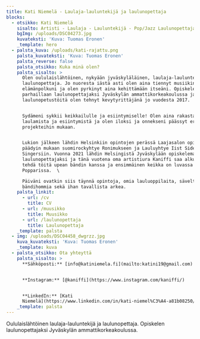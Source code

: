 ```yaml
---
title: Kati Niemelä - Laulaja-lauluntekijä ja laulunopettaja
blocks:
  - otsikko: Kati Niemelä
    sisalto: Artisti - Laulaja - Lauluntekijä - Pop/Jazz Laulunopettaja
    bgImg: /uploads/DSC04273.jpg
    kuvateksti: 'Kuva: Tuomas Eronen'
    _template: hero
  - palsta_kuva: /uploads/kati-rajattu.png
    palsta_kuvateksti: 'Kuva: Tuomas Eronen'
    palsta_reverse: false
    palsta_otsikko: Kuka minä olen?
    palsta_sisalto: >
      Olen oululaislähtöinen, nykyään jyväskyläläinen, laulaja-lauluntekijä ja
      laulunopettaja. Jo nuoresta iästä asti olen aina tiennyt musiikin olevan
      elämänpolkuni ja olen pyrkinyt aina kehittämään itseäni. Opiskelen
      parhaillaan laulunopettajaksi Jyväskylän ammattikorkeakoulussa ja
      laulunopetustöitä olen tehnyt kevytyrittäjänä jo vuodesta 2017.


      Sydämeni sykkii keikkailulle ja esiintymiselle! Olen aina rakastanut
      laulamista ja esiintymistä ja olen iloksi ja onnekseni päässyt erilaisiin
      projekteihin mukaan.


      Lukion jälkeen lähdin Helsinkiin opintojen perässä Laajasalon opistoon ja
      päädyin mukaan suomirockyhtye Ronimukseen ja Lauluyhtye Iist Side
      Singersiin. Vuonna 2021 lähdin Helsingistä Jyväskylään opiskelemaan
      laulunopettajaksi ja tänä vuotena oma artistiura Kaniffi saa alkunsa. Saan
      tehdä töitä upean bändin kanssa ja ensimmäinen keikka on luvassa 17.2.
      Popparissa.  \

      Päiväni ovatkin siis täynnä opintoja, omia lauluoppilaita, säveltämistä,
      bändihommia sekä ihan tavallista arkea.
    palsta_linkit:
      - url: /cv
        title: CV
      - url: /muusikko
        title: Muusikko
      - url: /laulunopettaja
        title: Laulunopettaja
    _template: palsta
  - img: /uploads/DSC04458_dwgrzz.jpg
    kuva_kuvateksti: 'Kuva: Tuomas Eronen'
    _template: kuva
  - palsta_otsikko: Ota yhteyttä
    palsta_sisalto: >
      **Sähköposti:** [info@katiniemela.fi](mailto:katini19@gmail.com)


      **Instagram:** [@kaniffi](https://www.instagram.com/kaniffi/)


      **LinkedIn:** [Kati
      Niemelä](https://www.linkedin.com/in/kati-niemel%C3%A4-a81b08250/)
    _template: palsta
---
```













Oululaislähtöinen laulaja-lauluntekijä ja laulunopettaja. Opiskelen laulunopettajaksi Jyväskylän ammattikorkeakoulussa.

